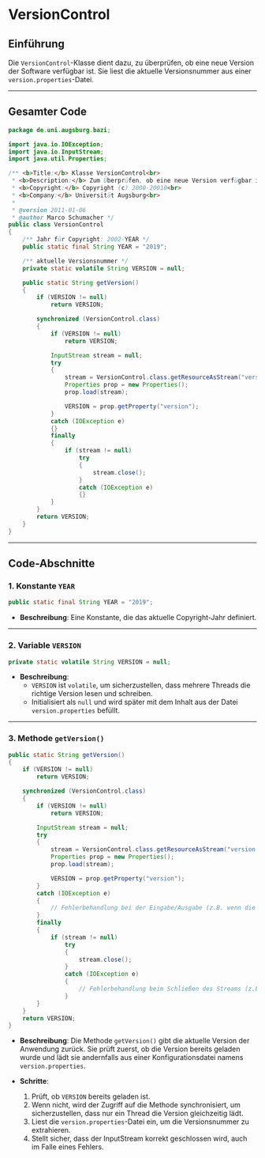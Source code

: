 
# VersionControl

## Einführung

Die `VersionControl`-Klasse dient dazu, zu überprüfen, ob eine neue Version der Software verfügbar ist. Sie liest die aktuelle Versionsnummer aus einer `version.properties`-Datei.

---

## Gesamter Code

```java
package de.uni.augsburg.bazi;

import java.io.IOException;
import java.io.InputStream;
import java.util.Properties;

/** <b>Title:</b> Klasse VersionControl<br>
 * <b>Description:</b> Zum Überprüfen, ob eine neue Version verfügbar ist<br>
 * <b>Copyright:</b> Copyright (c) 2000-20010<br>
 * <b>Company:</b> Universität Augsburg<br>
 * 
 * @version 2011-01-06
 * @author Marco Schumacher */
public class VersionControl 
{
    /** Jahr für Copyright: 2002-YEAR */
    public static final String YEAR = "2019";

    /** aktuelle Versionsnummer */
    private static volatile String VERSION = null;

    public static String getVersion()
    {
        if (VERSION != null)
            return VERSION;

        synchronized (VersionControl.class)
        {
            if (VERSION != null)
                return VERSION;

            InputStream stream = null;
            try
            {
                stream = VersionControl.class.getResourceAsStream("version.properties");
                Properties prop = new Properties();
                prop.load(stream);

                VERSION = prop.getProperty("version");
            }
            catch (IOException e)
            {}
            finally
            {
                if (stream != null)
                    try
                    {
                        stream.close();
                    }
                    catch (IOException e)
                    {}
            }
        }
        return VERSION;
    }
}
```

---

## Code-Abschnitte


### 1. **Konstante `YEAR`**

```java
public static final String YEAR = "2019";
```

- **Beschreibung**: Eine Konstante, die das aktuelle Copyright-Jahr definiert.

---

### 2. **Variable `VERSION`**

```java
private static volatile String VERSION = null;
```

- **Beschreibung**: 
  - `VERSION` ist `volatile`, um sicherzustellen, dass mehrere Threads die richtige Version lesen und schreiben.
  - Initialisiert als `null` und wird später mit dem Inhalt aus der Datei `version.properties` befüllt.

---

### 3. **Methode `getVersion()`**

```java
public static String getVersion()
{
    if (VERSION != null)
        return VERSION;

    synchronized (VersionControl.class)
    {
        if (VERSION != null)
            return VERSION;

        InputStream stream = null;
        try
        {
            stream = VersionControl.class.getResourceAsStream("version.properties");
            Properties prop = new Properties();
            prop.load(stream);

            VERSION = prop.getProperty("version");
        }
        catch (IOException e)
        {
            // Fehlerbehandlung bei der Eingabe/Ausgabe (z.B. wenn die Datei nicht gefunden wird)
        }
        finally
        {
            if (stream != null)
                try
                {
                    stream.close();
                }
                catch (IOException e)
                {
                    // Fehlerbehandlung beim Schließen des Streams (z.B. bei IO-Problemen)
                }
        }
    }
    return VERSION;
}
```

- **Beschreibung**: Die Methode `getVersion()` gibt die aktuelle Version der Anwendung zurück. Sie prüft zuerst, ob die Version bereits geladen wurde und lädt sie andernfalls aus einer Konfigurationsdatei namens `version.properties`.

- **Schritte**:
  1. Prüft, ob `VERSION` bereits geladen ist.
  2. Wenn nicht, wird der Zugriff auf die Methode synchronisiert, um sicherzustellen, dass nur ein Thread die Version gleichzeitig lädt.
  3. Liest die `version.properties`-Datei ein, um die Versionsnummer zu extrahieren.
  4. Stellt sicher, dass der InputStream korrekt geschlossen wird, auch im Falle eines Fehlers.

